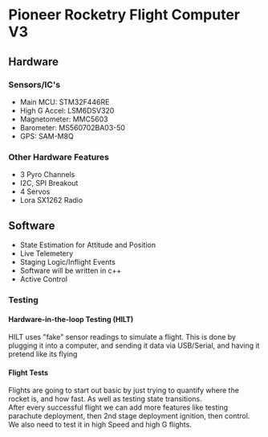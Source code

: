 # Pioneer Rocketry Flight Computer V3

## Hardware

### Sensors/IC's
- Main MCU: STM32F446RE
- High G Accel: LSM6DSV320
- Magnetometer: MMC5603
- Barometer: MS560702BA03-50
- GPS: SAM-M8Q

### Other Hardware Features
- 3 Pyro Channels
- I2C, SPI Breakout
- 4 Servos
- Lora SX1262 Radio

## Software
- State Estimation for Attitude and Position
- Live Telemetery
- Staging Logic/Inflight Events
- Software will be written in c++
- Active Control

### Testing

#### Hardware-in-the-loop Testing (HILT)
HILT uses "fake" sensor readings to simulate a flight.
This is done by plugging it into a computer, and sending it data via USB/Serial, and having it pretend like its flying

#### Flight Tests
Flights are going to start out basic by just trying to quantify where the rocket is, and how fast. As well as testing state transitions. \
After every successful flight we can add more features like testing parachute deployment, then 2nd stage deployment ignition, then control. \
We also need to test it in high Speed and high G flights.
